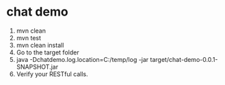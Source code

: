 # chat demo

1. mvn clean
2. mvn test
3. mvn clean install 
4. Go to the target folder
5. java -Dchatdemo.log.location=C:/temp/log -jar target/chat-demo-0.0.1-SNAPSHOT.jar
6. Verify your RESTful calls.

